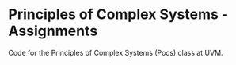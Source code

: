 # Principles of Complex Systems - Assignments

Code for the Principles of Complex Systems (Pocs) class at UVM.
